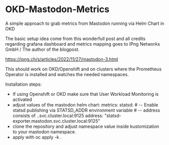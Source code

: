 # OKD-Mastodon-Metrics
A simple approach to grab metrics from Mastodon running via Helm Chart in OKD

The basic setup idea come from this wonderfull post and all credits regarding grafana dashboard and metrics mapping goes to IPng Networks GmbH / The author of the blogpost.

https://ipng.ch/s/articles/2022/11/27/mastodon-3.html

This should work on OKD/Openshift and on clusters where the Prometheus Operator is installed and watches the needed namespaces.

Installation steps:
- If using Openshift or OKD make sure that User Workload Monitoring is activated
- adjust values of the mastodon helm chart:
  metrics:
    statsd:
      # -- Enable statsd publishing via STATSD_ADDR environment variable
      # -- address consists of <servicename>.<namespace>.svc.cluster.local:9125
      address: "statsd-exporter.mastodon.svc.cluster.local:9125"
- clone the repository and adjust namespace value inside kustomization to your mastodon namespace.
- apply with oc apply -k .
